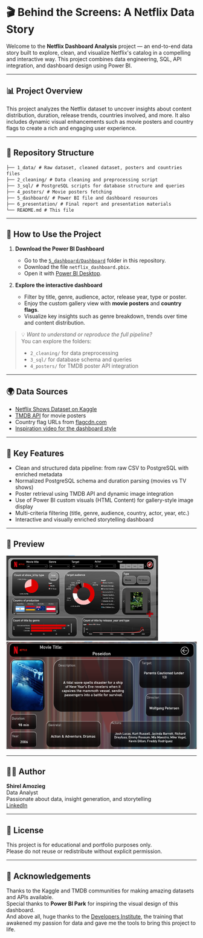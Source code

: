 # 🎬 Behind the Screens: A Netflix Data Story

Welcome to the **Netflix Dashboard Analysis** project — an end-to-end data story built to explore, clean, and visualize Netflix's catalog in a compelling and interactive way. This project combines data engineering, SQL, API integration, and dashboard design using Power BI.

---

## 📊 Project Overview

This project analyzes the Netflix dataset to uncover insights about content distribution, duration, release trends, countries involved, and more. It also includes dynamic visual enhancements such as movie posters and country flags to create a rich and engaging user experience.

---

## 📁 Repository Structure

```Netflix-Dashboard-Analysis/
├── 1_data/ # Raw dataset, cleaned dataset, posters and countries files 
├── 2_cleaning/ # Data cleaning and preprocessing script
├── 3_sql/ # PostgreSQL scripts for database structure and queries
├── 4_posters/ # Movie posters fetching
├── 5_dashboard/ # Power BI file and dashboard resources
├── 6_presentation/ # Final report and presentation materials
└── README.md # This file
```
---

## 🚀 How to Use the Project

1. **Download the Power BI Dashboard**
   - Go to the [`5_dashboard/Dashboard`](https://github.com/Shirel25/Netflix-Dashboard-Analysis/tree/main/5_dashboard/Dashboard) folder in this repository.
   - Download the file `netflix_dashboard.pbix`.
   - Open it with [Power BI Desktop](https://powerbi.microsoft.com/desktop/).

2. **Explore the interactive dashboard**
   - Filter by title, genre, audience, actor, release year, type or poster.
   - Enjoy the custom gallery view with **movie posters** and **country flags**.
   - Visualize key insights such as genre breakdown, trends over time and content distribution.

> 💡 *Want to understand or reproduce the full pipeline?*  
> You can explore the folders:
> - `2_cleaning/` for data preprocessing  
> - `3_sql/` for database schema and queries  
> - `4_posters/` for TMDB poster API integration

---

## 🌍 Data Sources

- [Netflix Shows Dataset on Kaggle](https://www.kaggle.com/datasets/shivamb/netflix-shows)
- [TMDB API](https://www.themoviedb.org/documentation/api) for movie posters
- Country flag URLs from [flagcdn.com](https://flagcdn.com/)
- [Inspiration video for the dashboard style](https://www.youtube.com/watch?v=ZSrVOyKAC4Y&list=PLrHF9RH5-_uuWyV0Ebr7MV_9Qj_4T5t9N&index=31)

---

## 🎯 Key Features

- Clean and structured data pipeline: from raw CSV to PostgreSQL with enriched metadata
- Normalized PostgreSQL schema and duration parsing (movies vs TV shows)
- Poster retrieval using TMDB API and dynamic image integration
- Use of Power BI custom visuals (HTML Content) for gallery-style image display
- Multi-criteria filtering (title, genre, audience, country, actor, year, etc.)
- Interactive and visually enriched storytelling dashboard


---

## 📸 Preview

![Netflix Dashboard Preview](6_presentation/Images/Dashboard1.png)
![Netflix Dashboard Preview](6_presentation/Images/Dashboard2.png)


---

## 👩‍💻 Author

**Shirel Amozieg**  
Data Analyst  
Passionate about data, insight generation, and storytelling  
[LinkedIn](https://www.linkedin.com/in/shirel-amozieg/)

---

## 📄 License

This project is for educational and portfolio purposes only.  
Please do not reuse or redistribute without explicit permission.

---

## 🙌 Acknowledgements

Thanks to the Kaggle and TMDB communities for making amazing datasets and APIs available.    
Special thanks to **Power BI Park** for inspiring the visual design of this dashboard.  
And above all, huge thanks to the [Developers Institute](https://developers.institute/), the training that awakened my passion for data and gave me the tools to bring this project to life. 
